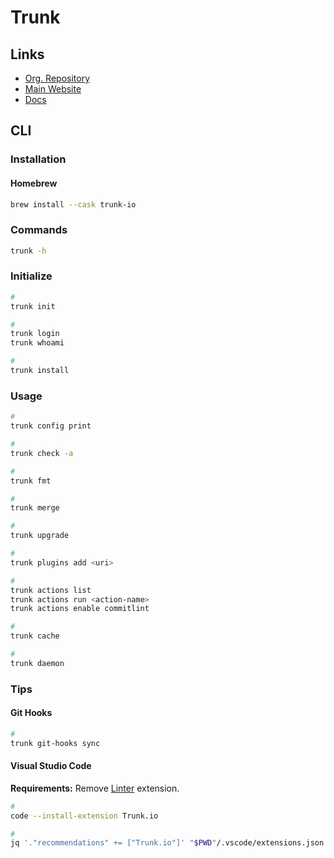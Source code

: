 # Trunk

## Links

- [Org. Repository](https://github.com/trunk-io)
- [Main Website](https://trunk.io/)
- [Docs](https://docs.trunk.io/docs)

## CLI

### Installation

#### Homebrew

```sh
brew install --cask trunk-io
```

### Commands

```sh
trunk -h
```

### Initialize

```sh
#
trunk init

#
trunk login
trunk whoami

#
trunk install
```

### Usage

```sh
#
trunk config print

#
trunk check -a

#
trunk fmt

#
trunk merge

#
trunk upgrade

#
trunk plugins add <uri>

#
trunk actions list
trunk actions run <action-name>
trunk actions enable commitlint

#
trunk cache

#
trunk daemon
```

### Tips

#### Git Hooks

```sh
#
trunk git-hooks sync
```

#### Visual Studio Code

**Requirements:** Remove [Linter](/linter.md) extension.

```sh
#
code --install-extension Trunk.io

#
jq '."recommendations" += ["Trunk.io"]' "$PWD"/.vscode/extensions.json | sponge "$PWD"/.vscode/extensions.json
```
